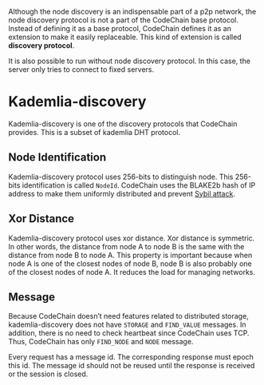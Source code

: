 Although the node discovery is an indispensable part of a p2p network, the node discovery protocol is not a part of the CodeChain base protocol. Instead of defining it as a base protocol, CodeChain defines it as an extension to make it easily replaceable. This kind of extension is called **discovery protocol**.

It is also possible to run without node discovery protocol. In this case, the server only tries to connect to fixed servers.

# Kademlia-discovery

Kademlia-discovery is one of the discovery protocols that CodeChain provides. This is a subset of kademlia DHT protocol.

## Node Identification

Kademlia-discovery protocol uses 256-bits to distinguish node. This 256-bits identification is called `NodeId`. CodeChain uses the BLAKE2b hash of IP address to make them uniformly distributed and prevent [Sybil attack](https://en.wikipedia.org/wiki/Sybil_attack).

## Xor Distance

Kademlia-discovery protocol uses xor distance. Xor distance is symmetric. In other words, the distance from node A to node B is the same with the distance from node B to node A. This property is important because when node A is one of the closest nodes of node B, node B is also probably one of the closest nodes of node A. It reduces the load for managing networks.

## Message

Because CodeChain doesn’t need features related to distributed storage, kademlia-discovery does not have `STORAGE` and `FIND_VALUE` messages. In addition, there is no need to check heartbeat since CodeChain uses TCP. Thus, CodeChain has only `FIND_NODE` and `NODE` message.

Every request has a message id. The corresponding response must epoch this id. The message id should not be reused until the response is received or the session is closed.
